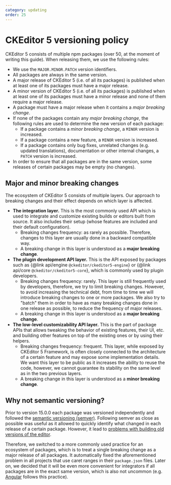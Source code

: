 ```yaml
---
category: updating
order: 25
---
```


# CKEditor 5  versioning policy

CKEditor 5 consists of multiple npm packages (over 50, at the moment of writing this guide). When releasing them, we use the following rules:

* We use the `MAJOR.MINOR.PATCH` version identifiers.
* All packages are always in the same version.
* A major release of CKEditor 5 (i.e. of all its packages) is published when at least one of its packages must have a major release.
* A minor version of CKEditor 5 (i.e. of all its packages) is published when at least one of its packages must have a minor release and none of them require a major release.
* A package must have a major release when it contains a *major breaking change*.
* If none of the packages contain any *major breaking change*, the following rules are used to determine the new version of each package:
	* If a package contains a *minor breaking change*, a `MINOR` version is increased.
	* If a package contains a new feature, a `MINOR` version is increased.
	* If a package contains only bug fixes, unrelated changes (e.g. updated translations), documentation or other internal changes, a `PATCH` version is increased.
* In order to ensure that all packages are in the same version, some releases of certain packages may be empty (no changes).

## Major and minor breaking changes

The ecosystem of CKEditor 5 consists of multiple layers. Our approach to breaking changes and their effect depends on which layer is affected.

* **The integration layer.** This is the most commonly used API which is used to integrate and customize existing builds or editors built from source. It also includes their setup (whose features are included and their default configuration).
	* Breaking changes frequency: as rarely as possible. Therefore, changes to this layer are usually done in a backward compatible way.
	* A breaking change in this layer is understood as a **major breaking change**.
* **The plugin development API layer.** This is the API exposed by packages such as {@link api/engine `@ckeditor/ckeditor5-engine`} or {@link api/core `@ckeditor/ckeditor5-core`}, which is commonly used by plugin developers.
	* Breaking changes frequency: rarely. This layer is still frequently used by developers, therefore, we try to limit breaking changes. However, to avoid increasing the technical debt, from time to time we will introduce breaking changes to one or more packages. We also try to "batch" them in order to have as many breaking changes done in one release as possible, to reduce the frequency of major releases.
	* A breaking change in this layer is understood as a **major breaking change**.
* **The low-level customizability API layer.** This is the part of package APIs that allows tweaking the behavior of existing features, their UI, etc. and building other features on top of the existing ones or by using their helpers.
	* Breaking changes frequency: frequent. This layer, while exposed by CKEditor 5 Framework, is often closely connected to the architecture of a certain feature and may expose some implementation details. We want this layer to be public as it increases the ability to reuse the code, however, we cannot guarantee its stability on the same level as in the two previous layers.
	* A breaking change in this layer is understood as a **minor breaking change**.

## Why not semantic versioning?

Prior to version 15.0.0 each package was versioned independently and followed the [semantic versioning (semver)](https://semver.org/). Following semver as close as possible was useful as it allowed to quickly identify what changed in each release of a certain package. However, it lead to [problems with building old versions of the editor](https://github.com/ckeditor/ckeditor5/issues/1746).

Therefore, we switched to a more commonly used practice for an ecosystem of packages, which is to treat a single breaking change as a major release of all packages. It automatically fixed the aforementioned problem in all projects that use caret ranges in their `package.json` files. Later on, we decided that it will be even more convenient for integrators if all packages are in the exact same version, which is also not uncommon (e.g. [Angular](https://github.com/angular/angular) follows this practice).
